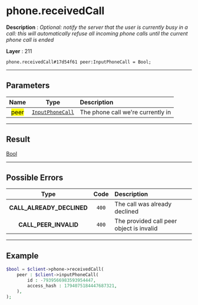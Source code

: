 # phone.receivedCall

**Description** : *Optional: notify the server that the user is currently busy in a call: this will automatically refuse all incoming phone calls until the current phone call is ended*

**Layer** : 211

```tl
phone.receivedCall#17d54f61 peer:InputPhoneCall = Bool;
```

---

## Parameters

| Name | Type | Description |
| :---: | :---: | :--- |
| <mark>peer</mark> | [`InputPhoneCall`](type/InputPhoneCall) | The phone call we're currently in |

---

## Result

[Bool](type/Bool)

---

## Possible Errors

| Type | Code | Description |
| :---: | :---: | :--- |
| **CALL_ALREADY_DECLINED** | `400` | The call was already declined |
| **CALL_PEER_INVALID** | `400` | The provided call peer object is invalid |

---

## Example

```php
$bool = $client->phone->receivedCall(
	peer : $client->inputPhoneCall(
		id : -7939566983593954447,
		access_hash : 1794075184447687321,
	),
);
```